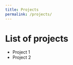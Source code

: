 ```yaml
---
title: Projects
permalink: /projects/
---
```


List of projects
=================

* Project 1
* Project 2